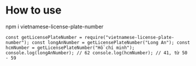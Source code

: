 # How to use

npm i vietnamese-license-plate-number

`const getLicensePlateNumber = require("vietnamese-license-plate-number");
const longAnNumber = getLicensePlateNumber("Long An");
const hcmNumber = getLicensePlateNumber("Hồ chí minh");
console.log(longAnNumber); // 62
console.log(hcmNumber); // 41, từ 50 - 59`
